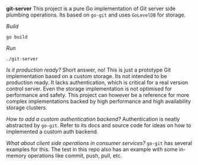 **git-server**
This project is a pure Go implementation of Git server side plumbing operations. Its based on `go-git` and uses `GoLevelDB` for storage.

*Build*
```
go build
```

*Run*
```
./git-server
```

*Is it production ready?*
Short answer, no!
This is just a prototype Git implementation based on a custom storage. Its not intended to be production ready. It lacks authentication, which is critical for a real version control server. Even the storage implementation is not optimised for performance and safety.
This project can however be a reference for more complex implementations backed by high performance and high availability storage clusters.

*How to add a custom authentication backend?*
Authentication is neatly abstracted by `go-git`. Refer to its docs and source code for ideas on how to implemented a custom auth backend.

*What about client side operations in consumer services?*
`go-git` has several examples for this. The test in this repo also has an example with some in-memory operations like commit, push, pull, etc.
